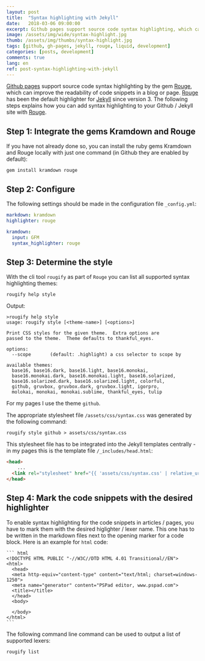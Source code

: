 ```yaml
---
layout: post
title:  "Syntax highlighting with Jekyll"
date:   2018-03-06 09:00:00
excerpt: Github pages support source code syntax highlighting, which can improve the readability of code snippets in a blog or page. This post explains, how it can be activated. 
image: /assets/img/wide/syntax-highlight.jpg
thumb: /assets/img/thumbs/syntax-highlight.jpg
tags: [github, gh-pages, jekyll, rouge, liquid, development]
categories: [posts, development]
comments: true
lang: en
ref: post-syntax-highlighting-with-jekyll
---
```


[Github pages](https://pages.github.com/) support source code syntax highlighting by the gem 
[Rouge](https://github.com/jneen/rouge), which can improve the readability of code snippets in a blog or page.
[Rouge](https://github.com/jneen/rouge) has been the default highlighter for [Jekyll](https://jekyllrb.com/) since version 3. The following steps explains how you can add syntax highlighting to your Github / Jekyll site with [Rouge](https://github.com/jneen/rouge).

## Step 1: Integrate the gems Kramdown and Rouge

If you have not already done so, you can install the ruby gems Kramdown and Rouge locally with just one command (in Github they are enabled by default):

``` shell
gem install kramdown rouge
```

## Step 2: Configure

The following settings should be made in the configuration file `_config.yml`:

``` yaml
markdown: kramdown
highlighter: rouge

kramdown:
  input: GFM
  syntax_highlighter: rouge
```

## Step 3: Determine the style

With the cli tool `rougify` as part of `Rouge` you can list all supported syntax highlighting themes:

``` shell
rougify help style
``` 

Output:

``` shell
>rougify help style
usage: rougify style [<theme-name>] [<options>]

Print CSS styles for the given theme.  Extra options are
passed to the theme.  Theme defaults to thankful_eyes.

options:
  --scope       (default: .highlight) a css selector to scope by

available themes:
  base16, base16.dark, base16.light, base16.monokai, 
  base16.monokai.dark, base16.monokai.light, base16.solarized, 
  base16.solarized.dark, base16.solarized.light, colorful, 
  github, gruvbox, gruvbox.dark, gruvbox.light, igorpro, 
  molokai, monokai, monokai.sublime, thankful_eyes, tulip
```

For my pages I use the theme `github`. 

The appropriate stylesheet file `/assets/css/syntax.css` was generated by the following command:

``` shell
rougify style github > assets/css/syntax.css
```

This stylesheet file has to be integrated into the Jekyll templates centrally - in my pages this is the template file `/_includes/head.html`:

``` html
<head>
    ...
  <link rel="stylesheet" href="{{ 'assets/css/syntax.css' | relative_url }}" />
</head>

```

## Step 4: Mark the code snippets with the desired highlighter

To enable syntax highlighting for the code snippets in articles / pages, you have to mark them with the desired higlighter / lexer name. This one has to be written in the markdown files next to the opening marker for a code block. Here is an example for `html` code:

    ``` html
    <!DOCTYPE HTML PUBLIC "-//W3C//DTD HTML 4.01 Transitional//EN">
    <html>
      <head>
      <meta http-equiv="content-type" content="text/html; charset=windows-1250">
      <meta name="generator" content="PSPad editor, www.pspad.com">
      <title></title>
      </head>
      <body>
    
      </body>
    </html>
    ```

The following command line command can be used to output a list of supported lexers:

``` shell
rougify list
```
